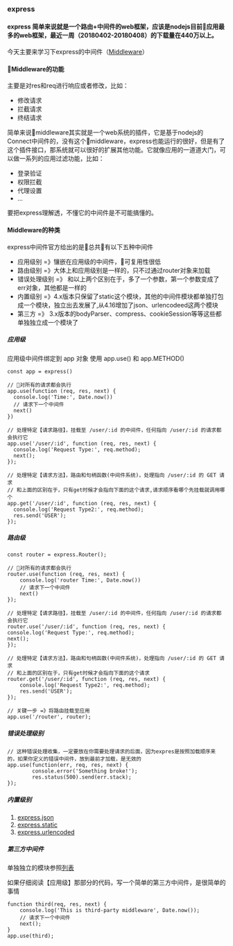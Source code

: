 ### express

#### express 简单来说就是一个路由+中间件的web框架，应该是nodejs目前应用最多的web框架，最近一周（20180402-20180408）的下载量在440万以上。

今天主要来学习下express的中间件（[Middleware](http://expressjs.com/en/guide/using-middleware.html)）

#### Middleware的功能
主要是对res和req进行响应或者修改，比如：
- 修改请求
- 拦截请求
- 终结请求

简单来说middleware其实就是一个web系统的插件，它是基于nodejs的Connect中间件的，没有这个middleware，express也能运行的很好，但是有了这个插件接口，那系统就可以很好的扩展其他功能。它就像应用的一道道大门，可以做一系列的应用过滤功能，比如：
- 登录验证
- 权限拦截
- 代理设置
- ...

要把express理解透，不懂它的中间件是不可能搞懂的。

#### Middleware的种类
express中间件官方给出的是总共有以下五种中间件
- 应用级别 =》镶嵌在应用级的中间件，可复用性很低
- 路由级别 =》大体上和应用级别是一样的，只不过通过router对象来加载
- 错误处理级别 =》 和以上两个区别在于，多了一个参数，第一个参数变成了err对象，其他都是一样的
- 内置级别 =》4.x版本只保留了static这个模块，其他的中间件模块都单独打包成一个模块，独立出去发展了,从4.16增加了json、urlencodeed这两个模块
- 第三方 =》 3.x版本的bodyParser、compress、cookieSession等等这些都单独独立成一个模块了
##### 应用级
应用级中间件绑定到 app 对象 使用 app.use() 和 app.METHOD()
```
const app = express()

// 对所有的请求都会执行
app.use(function (req, res, next) {
  console.log('Time:', Date.now())
  // 请求下一个中间件
  next() 
})

// 处理特定【请求路径】，挂载至 /user/:id 的中间件，任何指向 /user/:id 的请求都会执行它
app.use('/user/:id', function (req, res, next) {
  console.log('Request Type:', req.method);
  next();
});

// 处理特定【请求方法】，路由和句柄函数(中间件系统)，处理指向 /user/:id 的 GET 请求
// 和上面的区别在于，只有get时候才会指向下面的这个请求,请求顺序看哪个先挂载就调用哪个
app.get('/user/:id', function (req, res, next) {
  console.log('Request Type2:', req.method);
  res.send('USER');
});
```

##### 路由级

```
const router = express.Router();

// 对所有的请求都会执行
router.use(function (req, res, next) {
    console.log('router Time:', Date.now())
    // 请求下一个中间件
    next() 
});
  
// 处理特定【请求路径】，挂载至 /user/:id 的中间件，任何指向 /user/:id 的请求都会执行它
router.use('/user/:id', function (req, res, next) {
console.log('Request Type:', req.method);
next();
});
  
// 处理特定【请求方法】，路由和句柄函数(中间件系统)，处理指向 /user/:id 的 GET 请求
// 和上面的区别在于，只有get时候才会指向下面的这个请求
router.get('/user/:id', function (req, res, next) {
    console.log('Request Type2:', req.method);
    res.send('USER');
});

// 关键一步 =》将路由挂载至应用
app.use('/router', router);

```

##### 错误处理级别
```
// 这种错误处理收集，一定要放在你需要处理请求的后面，因为expres是按照加载顺序来的，如果你定义的错误中间件，放到最前才加载，是无效的
app.use(function(err, req, res, next) {
		console.error('Something broke!');
		res.status(500).send(err.stack);
});
```

##### 内置级别

1. [express.json](http://expressjs.com/en/4x/api.html#express.json)
2. [express.static](http://expressjs.com/en/4x/api.html#express.static)
3. [express.urlencoded](http://expressjs.com/en/4x/api.html#express.urlencoded)

##### 第三方中间件
单独独立的模块参照[列表](https://github.com/senchalabs/connect#middleware)

如果仔细阅读【应用级】那部分的代码，写一个简单的第三方中间件，是很简单的事情
```
function third(req, res, next) {
    console.log('This is third-party middleware', Date.now());
    // 请求下一个中间件
    next();
}
app.use(third);

```

